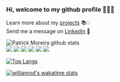 ### Hi, welcome to my github profile 👨🏽‍💻

Learn more about my [projects](https://patrickmoreira.netlify.app/) 📚💡 <br />
Send me a message on [LinkedIn](https://www.linkedin.com/in/patrick-moreirarosa/) 🚀


![Patrick Moreira github stats](https://github-readme-stats.vercel.app/api?username=patrick-moreira&show_icons=true&theme=tokyonight) <br />
<img src="https://img.shields.io/badge/-REACT-grey?style=flat&logo=react&logoColor=white"> <img src="https://img.shields.io/badge/-JAVASCRIPT-yellow?style=flat&logo=javascript&logoColor=white"> <img src="https://img.shields.io/badge/-TYPESCRIPT-blue?style=flat&logo=typescript&logoColor=white"> <img src="https://img.shields.io/badge/-PYTHON-blue?style=flat&logo=python&logoColor=white"> <img src="https://img.shields.io/badge/-HTML5-E34F26?style=flat&logo=html5&logoColor=white">  <img src="https://img.shields.io/badge/-CSS3-purple?style=flat&logo=css3&logoColor=white">

[![Top Langs](https://github-readme-stats.vercel.app/api/top-langs/?username=patrick-moreira&layout=compact&hide=ruby,R&theme=tokyonight)](https://github.com/patrick-moreira/github-readme-stats)

[![willianrod's wakatime stats](https://github-readme-stats.vercel.app/api/wakatime?username=patrickmoreira&layout=compact&theme=tokyonight)](https://github.com/patrick-moreira/github-readme-stats)

<!--
**patrick-moreira/patrick-moreira** is a ✨ _special_ ✨ repository because its `README.md` (this file) appears on your GitHub profile.

Here are some ideas to get you started:

- 🔭 I’m currently working on ...
- 🌱 I’m currently learning ...
- 👯 I’m looking to collaborate on ...
- 🤔 I’m looking for help with ...
- 💬 Ask me about ...
- 📫 How to reach me: ...
- 😄 Pronouns: ...
- ⚡ Fun fact: ...
-->
